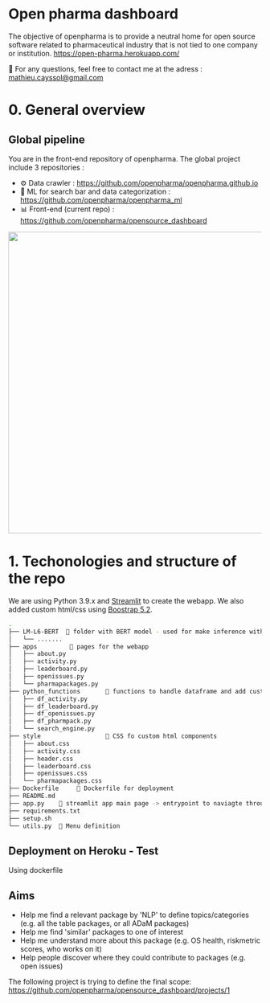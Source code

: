 # Open pharma dashboard

The objective of openpharma is to provide a neutral home for open source software related to pharmaceutical industry that is not tied to one company or institution. https://open-pharma.herokuapp.com/

📧 For any questions, feel free to contact me at the adress : mathieu.cayssol@gmail.com

# 0. General overview

## Global pipeline

You are in the front-end repository of openpharma. The global project include 3 repositories :
 - ⚙️ Data crawler : https://github.com/openpharma/openpharma.github.io
 - 🤖 ML for search bar and data categorization : https://github.com/openpharma/openpharma_ml
 - 📊 Front-end (current repo) : https://github.com/openpharma/opensource_dashboard


<img src="https://user-images.githubusercontent.com/49449000/183419490-7ed52bc9-2941-4b2a-8abf-fc7496b432ac.png" width="600"/>



# 1. Techonologies and structure of the repo

We are using Python 3.9.x and [Streamlit](https://streamlit.io/) to create the webapp. We also added custom html/css using [Boostrap 5.2](https://getbootstrap.com/).

```bash
.
├── LM-L6-BERT  📁 folder with BERT model - used for make inference with the search bar
│   └── ....... 
├── apps         📁 pages for the webapp
│   ├── about.py
│   ├── activity.py
│   ├── leaderboard.py
│   ├── openissues.py
│   └── pharmapackages.py
├── python_functions       📁 functions to handle dataframe and add custom html/css
│   ├── df_activity.py
│   ├── df_leaderboard.py
│   ├── df_openissues.py
│   ├── df_pharmpack.py
│   └── search_engine.py
├── style                  📁 CSS fo custom html components
│   ├── about.css
│   ├── activity.css
│   ├── header.css
│   ├── leaderboard.css
│   ├── openissues.css
│   └── pharmapackages.css
├── Dockerfile     🐳 Dockerfile for deployment
├── README.md
├── app.py    📄 streamlit app main page -> entrypoint to naviagte through menu
├── requirements.txt
├── setup.sh
└── utils.py  📄 Menu definition
```


## Deployment on Heroku - Test



Using dockerfile


## Aims

* Help me find a relevant package by 'NLP' to define topics/categories (e.g. all the table packages, or all ADaM packages)
* Help me find 'similar' packages to one of interest
* Help me understand more about this package (e.g. OS health, riskmetric scores, who works on it)
* Help people discover where they could contribute to packages (e.g. open issues)

The following project is trying to define the final scope: https://github.com/openpharma/opensource_dashboard/projects/1



